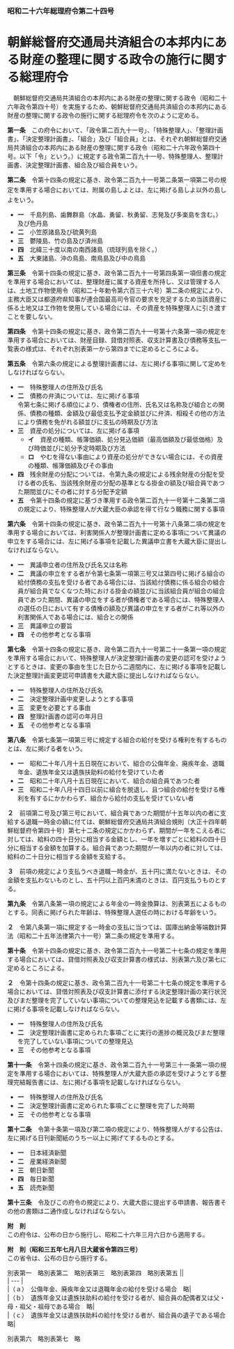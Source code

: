 ### 昭和二十六年総理府令第二十四号  
# 朝鮮総督府交通局共済組合の本邦内にある財産の整理に関する政令の施行に関する総理府令  
　朝鮮総督府交通局共済組合の本邦内にある財産の整理に関する政令（昭和二十六年政令第四十号）を実施するため、朝鮮総督府交通局共済組合の本邦内にある財産の整理に関する政令の施行に関する総理府令を次のように定める。  
  
**第一条**　この府令において、「政令第二百九十一号」、「特殊整理人」、「整理計画書」、「決定整理計画書」、「組合」及び「組合員」とは、それぞれ朝鮮総督府交通局共済組合の本邦内にある財産の整理に関する政令（昭和二十六年政令第四十号。以下「令」という。）に規定する政令第二百九十一号、特殊整理人、整理計画書、決定整理計画書、組合及び組合員をいう。  
  
**第二条**　令第十四条の規定に基き、政令第二百九十一号第二条第一項第二号の規定を準用する場合においては、附属の島<ruby>し<rt>ヽ</rt></ruby><ruby>よ<rt>ヽ</rt></ruby>とは、左に掲げる島<ruby>し<rt>ヽ</rt></ruby><ruby>よ<rt>ヽ</rt></ruby>以外の島<ruby>し<rt>ヽ</rt></ruby><ruby>よ<rt>ヽ</rt></ruby>をいう。  
* **一**　千島列島、歯舞群島（水晶、勇留、秋勇留、志発及び多楽島を含む。）及び色丹島  
* **二**　小笠原諸島及び硫黄列島  
* **三**　鬱陵島、竹の島及び済州島  
* **四**　北緯三十度以南の南西諸島（琉球列島を除く。）  
* **五**　大東諸島、沖の鳥島、南鳥島及び中の鳥島  
  
**第三条**　令第十四条の規定に基き、政令第二百九十一号第四条第一項但書の規定を準用する場合においては、整理財産に属する資産を所持し、又は管理する人は、土地工作物使用令（昭和二十年勅令第六百三十六号）第二条の規定により、主務大臣又は都道府県知事が連合国最高司令官の要求を充足するため当該資産に係る土地又は工作物を使用している場合には、その資産を特殊整理人に引き渡すことを要しない。  
  
**第四条**　令第十四条の規定に基き、政令第二百九十一号第十六条第一項の規定を準用する場合においては、財産目録、貸借対照表、収支計算書及び債務等支払一覧表の様式は、それぞれ別表第一から第四までに定めるところによる。  
  
**第五条**　令第六条の規定による整理計画書には、左に掲げる事項に関して定めをしなければならない。  
* **一**　特殊整理人の住所及び氏名  
* **二**　債務の弁済については、左に掲げる事項  
令第七条に掲げる順位により、債権者の住所、氏名又は名称及び組合との関係、債務の種類、金額及び最低支払予定金額並びに弁済、相殺その他の方法により債務を免がれる額並びに支払の時期及び方法  
* **三**　資産の処分については、左に掲げる事項  
	* **イ**　資産の種類、帳簿価額、処分見込価額（最高価額及び最低価格）及び時価並びに処分予定時期及び方法  
	* **ロ**　やむを得ない事由により資産の処分ができない場合には、その資産の種類、帳簿価額及びその事由  
* **四**　残余財産の分配については、令第九条の規定による残余財産の分配を受ける者の氏名、当該残余財産の分配の基準となる掛金の額及び組合員であつた期間並びにその者に対する分配予定額  
* **五**　令第十四条の規定に基づき準用する政令第二百九十一号第十二条第二項の規定により、特殊整理人が大蔵大臣の承認を得て行なう職務に関する事項  
  
**第六条**　令第十四条の規定に基き、政令第二百九十一号第十八条第二項の規定を準用する場合においては、利害関係人が整理計画書に定める事項について異議の申立をする場合には、左に掲げる事項を記載した異議申立書を大蔵大臣に提出しなければならない。  
* **一**　異議申立者の住所及び氏名又は名称  
* **二**　異議の申立をする者が令第七条第一項第三号又は第四号に掲げる組合の給付債務の支払を受ける者である場合には、当該給付債務に係る組合の組合員が組合員でなくなつた時における掛金の額並びに当該組合員が組合の組合員であつた期間、異議の申立をする者が債権者である場合には、特殊整理人の選任の日において有する債権の額及び異議の申立をする者がこれ等以外の利害関係人である場合には、組合との関係  
* **三**　異議申立の要旨  
* **四**　その他参考となる事項  
  
**第七条**　令第十四条の規定に基き、政令第二百九十一号第二十一条第一項の規定を準用する場合において、特殊整理人が決定整理計画書の変更の認可を受けようとするときは、変更の事由を生じた日から二週間内に、左に掲げる事項を記載した決定整理計画変更認可申請書を大蔵大臣に提出しなければならない。  
* **一**　特殊整理人の住所及び氏名  
* **二**　決定整理計画中変更しようとする事項  
* **三**　変更を必要とする事由  
* **四**　整理計画書の認可の年月日  
* **五**　その他参考となる事項  
  
**第八条**　令第七条第一項第三号に規定する組合の給付を受ける権利を有するものとは、左に掲げる者をいう。  
* **一**　昭和二十年八月十五日現在において、組合の公傷年金、廃疾年金、退職年金、遺族年金又は遺族扶助料の給付を受けていた者  
* **二**　昭和二十年八月十五日現在において、組合の組合員であつた者  
* **三**　昭和二十年八月十四日以前に組合を脱退し、且つ組合の給付を受ける権利を有するにかかわらず、組合から給付の支払を受けていない者  
  
**２**　前項第二号及び第三号において、組合員であつた期間が十五年以内の者に支給する退職一時金の額に付ては、朝鮮総督府交通局共済組合規則（大正十四年朝鮮総督府令第四十号）第七十二条の規定にかかわらず、期間が一年をこえる者に対しては、給料の四十日分に相当する金額とし、一年を増すごとに給料の四十日分に相当する金額を加算する。組合員であつた期間が一年以内の者に対しては、給料の二十日分に相当する金額を支給する。  
  
**３**　前項の規定により支払うべき退職一時金が、五十円に満たないときは、その金額を支払わないものとし、五十円以上百円未満のときは、百円支払うものとする。  
  
**第九条**　令第八条第一項の規定による年金の一時金換算は、別表第五によるものとする。同表に掲げられた年齢は、特殊整理人選任の時における年齢をいう。  
  
**２**　令第八条第一項に規定する一時金の支払に当つては、国庫出納金等端数計算法（昭和二十五年法律第六十一号）第二条の規定を準用する。  
  
**第十条**　令第十四条の規定に基き、政令第二百九十一号第二十七条の規定を準用する場合においては、貸借対照表及び収支計算書の様式は、別表第六及び第七に定めるところによる。  
  
**２**　令第十四条の規定に基き、政令第二百九十一号第二十七条の規定を準用する場合においては、貸借対照表及び収支計算書に添付する決定整理計画の実行状況及びまだ整理を完了していない事項についての整理見込を記載する書類には、左に掲げる事項を記載しなければならない。  
* **一**　特殊整理人の住所及び氏名  
* **二**　決定整理計画書に定められた事項ごとに実行の進捗の概況及びまだ整理を完了していない事項についての整理見込  
* **三**　その他参考となる事項  
  
**第十一条**　令第十四条の規定に基き、政令第二百九十一号第三十一条第一項の規定を準用する場合においては、特殊整理人が大蔵大臣の承認を受けようとする整理完結報告書には、左に掲げる事項を記載しなければならない。  
* **一**　特殊整理人の住所及び氏名  
* **二**　決定整理計画書に定められた事項ごとに整理を完了した時期  
* **三**　その他参考となる事項  
  
**第十二条**　令第十条第一項及び第二項の規定により、特殊整理人がする公告は、左に掲げる日刊新聞紙のうち一以上に掲げてするものとする。  
* **一**　日本経済新聞  
* **二**　産業経済新聞  
* **三**　朝日新聞  
* **四**　毎日新聞  
* **五**　読売新聞  
  
**第十三条**　令及びこの府令の規定により、大蔵大臣に提出する申請書、報告書その他の書類は二通作成しなければならない。  
  
**附　則**  
この府令は、公布の日から施行し、昭和二十六年三月六日から適用する。  
  
**附　則（昭和三五年七月八日大蔵省令第四三号）**  
この省令は、公布の日から施行する。  
  
別表第一　略別表第二　略別表第三　略別表第四　略別表第五
||  
| --- |  
|（ａ）　公傷年金、廃疾年金又は退職年金の給付を受ける場合　略|  
|（ｂ）　遺族年金又は遺族扶助料の給付を受ける者が、組合員の配偶者又は父・母・祖父・祖母である場合　略|  
|（ｃ）　遺族年金又は遺族扶助料の給付を受ける者が、組合員の遺子である場合　略|  
  
別表第六　略別表第七　略